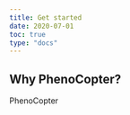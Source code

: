 ```yaml
---
title: Get started
date: 2020-07-01
toc: true
type: "docs"
---
```


## Why PhenoCopter?

PhenoCopter



